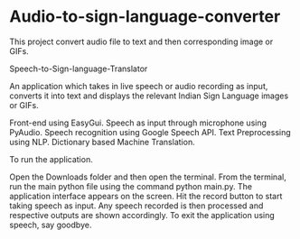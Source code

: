 # Audio-to-sign-language-converter
This project convert audio file to text and then corresponding image or GIFs. 


Speech-to-Sign-language-Translator

An application which takes in live speech or audio recording as input, converts it into text and displays the relevant Indian Sign Language images or GIFs.

Front-end using EasyGui.
Speech as input through microphone using PyAudio.
Speech recognition using Google Speech API.
Text Preprocessing using NLP.
Dictionary based Machine Translation.

To run the application.

Open the Downloads folder and then open the terminal.
From the terminal, run the main python file using the command python main.py.
The application interface appears on the screen.
Hit the record button to start taking speech as input.
Any speech recorded is then processed and respective outputs are shown accordingly.
To exit the application using speech, say goodbye.
